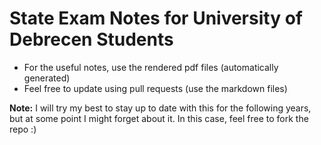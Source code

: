 # State Exam Notes for University of Debrecen Students

- For the useful notes, use the rendered pdf files (automatically generated)
- Feel free to update using pull requests (use the markdown files)


**Note:** I will try my best to stay up to date with this for the following years, but at some point I might forget about it. In this case, feel free to fork the repo :)